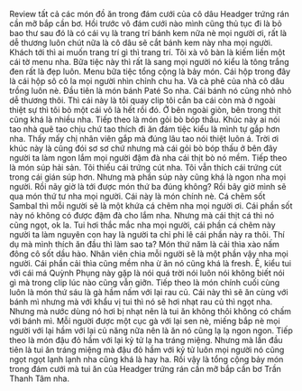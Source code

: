 Review tất cả các món đồ ăn trong đám cưới của cô dâu Headger trứng rán cần mỡ bắp cần bơ. Hồi trước vô đám cưới nào mình cũng thủ tục đi là bỏ bao thư sau đó là có cái vụ là trang trí bánh kem nữa nè mọi người ơi, rất là dễ thương luôn chút nữa là cô dâu sẽ cắt bánh kem này nha mọi người. Khách tới thì ai muốn trang trí gì thì trang trí. Tôi xà vô bàn là kiếm liền một cái tờ menu nha. Bữa tiệc này thì rất là sang mọi người nó kiểu là tông trắng đen rất là đẹp luôn. Menu bữa tiệc tổng cộng là bảy món. Cái hộp trong đây là cái hộp sô cô la mọi người nhìn chỉnh chu ha. Và cà phê của nhà cô dâu trồng luôn nè. Đầu tiên là món bánh Paté So nha. Cái bánh nó cũng nhỏ nhỏ dễ thương thôi. Thì cái này là tôi quay clip tôi cắn ba cái còn mà ở ngoài thiệt sự thì tôi bỏ một cái vô là hết rồi đó. Ở bên ngoài giòn, bên trong thịt cũng khá là nhiều nha. Tiếp theo là món gỏi bò bóp thấu. Khúc này ai nói tao nhà quê tao chịu chứ tao thích đi ăn đám tiệc kiểu là mình tự gắp hơn nha. Thấy mấy chị nhân viên gắp mà đúng lâu tao nói thiệt luôn á. Trời ơi khúc này là cũng đói sơ sơ chứ nhưng mà cái gỏi bò bóp thấu ở bên đây người ta làm ngon lắm mọi người đậm đà nha cái thịt bò nó mềm. Tiếp theo là món súp hải sản. Tôi thiếu cái trứng cút nha. Tôi vẫn thích cái trứng cút trong cái gián súp hơn. Nhưng mà phần súp này cũng khá là ngon nha mọi người. Rồi nãy giờ là tới được món thứ ba đúng không? Rồi bây giờ mình sẽ qua món thứ tư nha mọi người. Cái này là món chính nè. Cá chẽm sốt Sambal thì mỗi người sẽ là một khứa cá chẽm nha mọi người ơi. Cái phần sốt này nó không có được đậm đà cho lắm nha. Nhưng mà cái thịt cá thì nó cũng ngọt, ok la. Tui hơi thắc mắc nha mọi người, cái phần cá chẽm này người ta làm nguyên con hay là người ta chỉ phi lê cái phần này ra thôi. Thí dụ mà mình thích ăn đầu thì làm sao ta? Món thứ năm là cải thìa xào nấm đông cô sốt dầu hào. Nhân viên chia mỗi người sẽ là một phần vậy nha mọi người. Cái phần cải thìa cũng mềm nha ừ ăn nó cũng khá là fresh. Ê, kiểu tui với cái má Quỳnh Phụng này gặp là nói quá trời nói luôn nói không biết nói gì mà trong clip lúc nào cũng vẫn giỡn. Tiếp theo là món chính cuối cùng luôn là món thứ sáu là gà hầm nấm với lại rau củ. Cái này thì sẽ ăn cùng với bánh mì nhưng mà với khẩu vị tui thì nó sẽ hơi nhạt rau củ thì ngọt nha. Nhưng mà nước dùng nó hơi bị nhạt nên là tui ăn không thôi không có chấm với bánh mì. Mỗi người được một cục gà với lại sen nè, miếng bắp nè mọi người với lại hầm với lại củ năng nữa nên là ăn nó cũng lạ lạ ngon ngon. Tiếp theo là món đậu đỏ hầm với lại kỷ tử lạ ha tráng miệng. Nhưng mà lần đầu tiên là tui ăn tráng miệng mà đậu đỏ hầm với kỷ tử luôn mọi người nó cũng ngọt ngọt lạnh lạnh nha cũng khá là hay ha. Rồi vậy là tổng cộng bảy món trong đám cưới mà tui ăn của Headger trứng rán cần mỡ bắp cần bơ Trần Thanh Tâm nha.